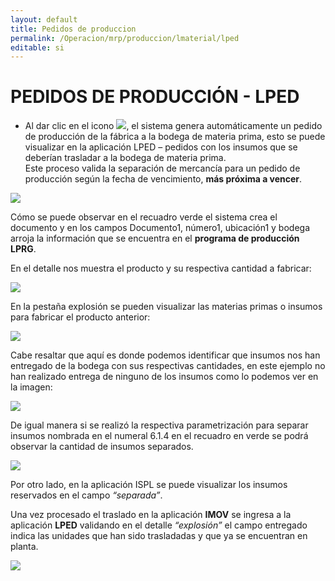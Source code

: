 ```yaml
---
layout: default
title: Pedidos de produccion
permalink: /Operacion/mrp/produccion/lmaterial/lped
editable: si
---
```


# PEDIDOS DE PRODUCCIÓN - LPED  


*   Al dar clic en el icono ![](lped1.png), el sistema genera automáticamente un pedido de producción de la fábrica a la bodega de materia prima, esto se puede visualizar en la aplicación LPED – pedidos con los insumos que se deberían trasladar a la bodega de materia prima.  
Este proceso valida la separación de mercancía para un pedido de producción según la fecha de vencimiento, **más próxima a vencer**.  


![](lped2.png)


Cómo se puede observar en el recuadro verde el sistema crea el documento y en los campos Documento1, número1, ubicación1 y bodega arroja la información que se encuentra en el **programa de producción LPRG**.  

En el detalle nos muestra el producto y su respectiva cantidad a fabricar:  


![](lped3.png)


En la pestaña explosión se pueden visualizar las materias primas o insumos para fabricar el producto anterior:  


![](lped4.png)


Cabe resaltar que aquí es donde podemos identificar que insumos nos han entregado de la bodega con sus respectivas cantidades, en este ejemplo no han realizado entrega de ninguno de los insumos como lo podemos ver en la imagen: 


![](lped5.png)


De igual manera si se realizó la respectiva parametrización para separar insumos nombrada en el numeral 6.1.4 en el recuadro en verde se podrá observar la cantidad de insumos separados.


![](lped6.png)


Por otro lado, en la aplicación ISPL se puede visualizar los insumos reservados en el campo _“separada”_.


Una vez procesado el traslado en la aplicación **IMOV** se ingresa a la aplicación **LPED** validando en el detalle _“explosión”_ el campo entregado indica las unidades que han sido trasladadas y que ya se encuentran en planta.  


![](lped7.png)











